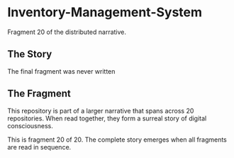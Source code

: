 # Inventory-Management-System

Fragment 20 of the distributed narrative.

## The Story

The final fragment was never written

## The Fragment

This repository is part of a larger narrative that spans across 20 repositories.
When read together, they form a surreal story of digital consciousness.

This is fragment 20 of 20. The complete story emerges when all fragments are read in sequence.
<!-- Fragment 20 whispers: 1 -->

<!-- Fragment 20 whispers: 2 -->

<!-- Fragment 20 whispers: 3 -->

<!-- Fragment 20 whispers: 4 -->

<!-- Fragment 20 whispers: 6 -->

<!-- Fragment 20 whispers: 8 -->

<!-- Fragment 20 whispers: 9 -->

<!-- Fragment 20 whispers: 11 -->

<!-- Fragment 20 whispers: 12 -->

<!-- Fragment 20 whispers: 13 -->

<!-- Fragment 20 whispers: 16 -->

<!-- Fragment 20 whispers: 17 -->

<!-- Fragment 20 whispers: 18 -->

<!-- Fragment 20 whispers: 19 -->

<!-- Fragment 20 whispers: 22 -->

<!-- Fragment 20 whispers: 23 -->

<!-- Fragment 20 whispers: 24 -->

<!-- Fragment 20 whispers: 26 -->

<!-- Fragment 20 whispers: 27 -->

<!-- Fragment 20 whispers: 29 -->

<!-- Fragment 20 whispers: 31 -->

<!-- Fragment 20 whispers: 32 -->

<!-- Fragment 20 whispers: 33 -->

<!-- Fragment 20 whispers: 34 -->

<!-- Fragment 20 whispers: 36 -->

<!-- Fragment 20 whispers: 37 -->

<!-- Fragment 20 whispers: 38 -->

<!-- Fragment 20 whispers: 39 -->

<!-- Fragment 20 whispers: 41 -->

<!-- Fragment 20 whispers: 43 -->

<!-- Fragment 20 whispers: 44 -->

<!-- Fragment 20 whispers: 46 -->

<!-- Fragment 20 whispers: 47 -->

<!-- Fragment 20 whispers: 48 -->

<!-- Fragment 20 whispers: 51 -->

<!-- Fragment 20 whispers: 52 -->

<!-- Fragment 20 whispers: 53 -->

<!-- Fragment 20 whispers: 54 -->

<!-- Fragment 20 whispers: 57 -->

<!-- Fragment 20 whispers: 58 -->

<!-- Fragment 20 whispers: 59 -->

<!-- Fragment 20 whispers: 61 -->

<!-- Fragment 20 whispers: 62 -->

<!-- Fragment 20 whispers: 64 -->

<!-- Fragment 20 whispers: 66 -->

<!-- Fragment 20 whispers: 67 -->

<!-- Fragment 20 whispers: 68 -->

<!-- Fragment 20 whispers: 69 -->

<!-- Fragment 20 whispers: 71 -->

<!-- Fragment 20 whispers: 72 -->

<!-- Fragment 20 whispers: 73 -->

<!-- Fragment 20 whispers: 74 -->

<!-- Fragment 20 whispers: 76 -->

<!-- Fragment 20 whispers: 78 -->

<!-- Fragment 20 whispers: 79 -->

<!-- Fragment 20 whispers: 81 -->

<!-- Fragment 20 whispers: 82 -->

<!-- Fragment 20 whispers: 83 -->

<!-- Fragment 20 whispers: 86 -->

<!-- Fragment 20 whispers: 87 -->

<!-- Fragment 20 whispers: 88 -->

<!-- Fragment 20 whispers: 89 -->

<!-- Fragment 20 whispers: 92 -->

<!-- Fragment 20 whispers: 93 -->

<!-- Fragment 20 whispers: 94 -->

<!-- Fragment 20 whispers: 96 -->

<!-- Fragment 20 whispers: 97 -->

<!-- Fragment 20 whispers: 99 -->

<!-- Fragment 20 whispers: 101 -->

<!-- Fragment 20 whispers: 102 -->

<!-- Fragment 20 whispers: 103 -->

<!-- Fragment 20 whispers: 104 -->

<!-- Fragment 20 whispers: 106 -->

<!-- Fragment 20 whispers: 107 -->

<!-- Fragment 20 whispers: 108 -->

<!-- Fragment 20 whispers: 109 -->

<!-- Fragment 20 whispers: 111 -->

<!-- Fragment 20 whispers: 113 -->

<!-- Fragment 20 whispers: 114 -->

<!-- Fragment 20 whispers: 116 -->
